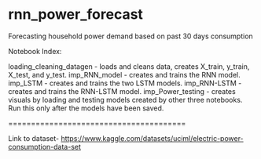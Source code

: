 # rnn_power_forecast
Forecasting household power demand based on past 30 days consumption


Notebook Index:

loading_cleaning_datagen - loads and cleans data, creates X_train, y_train, X_test, and y_test.
imp_RNN_model - creates and trains the RNN model.
imp_LSTM - creates and trains the two LSTM models.
imp_RNN-LSTM - creates and trains the RNN-LSTM model.
imp_Power_testing - creates visuals by loading and testing models created by other three notebooks. Run this only after the models have been saved.


=======================================

Link to dataset- https://www.kaggle.com/datasets/uciml/electric-power-consumption-data-set
